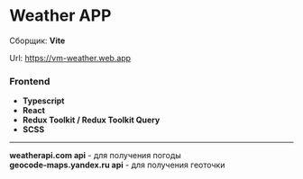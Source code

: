 # Weather APP

Сборщик: **Vite**

Url: https://vm-weather.web.app

### Frontend
- **Typescript**
- **React**
- **Redux Toolkit / Redux Toolkit Query**
- **SCSS**

***
**weatherapi.com api** - для получения погоды<br/>
**geocode-maps.yandex.ru api** - для получения геоточки